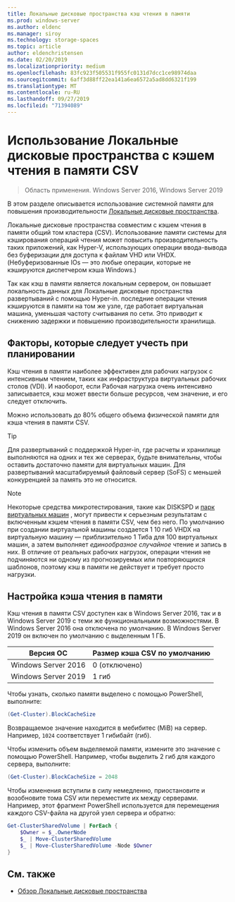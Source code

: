 ```yaml
---
title: Локальные дисковые пространства кэш чтения в памяти
ms.prod: windows-server
ms.author: eldenc
ms.manager: siroy
ms.technology: storage-spaces
ms.topic: article
author: eldenchristensen
ms.date: 02/20/2019
ms.localizationpriority: medium
ms.openlocfilehash: 83fc923f505531f955fc0131d7dcc1ce98974daa
ms.sourcegitcommit: 6aff3d88ff22ea141a6ea6572a5ad8dd6321f199
ms.translationtype: MT
ms.contentlocale: ru-RU
ms.lasthandoff: 09/27/2019
ms.locfileid: "71394089"
---
```

# <a name="using-storage-spaces-direct-with-the-csv-in-memory-read-cache"></a>Использование Локальные дисковые пространства с кэшем чтения в памяти CSV
> Область применения. Windows Server 2016, Windows Server 2019

В этом разделе описывается использование системной памяти для повышения производительности [Локальные дисковые пространства](storage-spaces-direct-overview.md).

Локальные дисковые пространства совместим с кэшем чтения в памяти общий том кластера (CSV). Использование памяти системы для кэширования операций чтения может повысить производительность таких приложений, как Hyper-V, использующих операции ввода-вывода без буферизации для доступа к файлам VHD или VHDX. (Небуферизованные IOs — это любые операции, которые не кэшируются диспетчером кэша Windows.)

Так как кэш в памяти является локальным сервером, он повышает локальность данных для Локальные дисковые пространства развертываний с помощью Hyper-in. последние операции чтения кэшируются в памяти на том же узле, где работает виртуальная машина, уменьшая частоту считывания по сети. Это приводит к снижению задержки и повышению производительности хранилища.

## <a name="planning-considerations"></a>Факторы, которые следует учесть при планировании

Кэш чтения в памяти наиболее эффективен для рабочих нагрузок с интенсивным чтением, таких как инфраструктура виртуальных рабочих столов (VDI). И наоборот, если Рабочая нагрузка очень интенсивно записывается, кэш может ввести больше ресурсов, чем значение, и его следует отключить.

Можно использовать до 80% общего объема физической памяти для кэша чтения в памяти CSV.

  > [!TIP]
  > Для развертываний с поддержкой Hyper-in, где расчеты и хранилище выполняются на одних и тех же серверах, будьте внимательны, чтобы оставить достаточно памяти для виртуальных машин. Для развертываний масштабируемый файловый сервер (SoFS) с меньшей конкуренцией за память это не относится.

  > [!NOTE]
  > Некоторые средства микротестирования, такие как DISKSPD и [парк виртуальных машин](https://github.com/Microsoft/diskspd/tree/master/Frameworks/VMFleet) , могут привести к серьезным результатам с включенным кэшем чтения в памяти CSV, чем без него. По умолчанию при создании виртуальной машины создается 1 10 гиб VHDX на виртуальную машину — приблизительно 1 Тиба для 100 виртуальных машин, а затем выполняет *единообразное случайное* чтение и запись в них. В отличие от реальных рабочих нагрузок, операции чтения не подчиняются ни одному из прогнозируемых или повторяющихся шаблонов, поэтому кэш в памяти не действует и требует просто нагрузки.

## <a name="configuring-the-in-memory-read-cache"></a>Настройка кэша чтения в памяти

Кэш чтения в памяти CSV доступен как в Windows Server 2016, так и в Windows Server 2019 с теми же функциональными возможностями. В Windows Server 2016 она отключена по умолчанию. В Windows Server 2019 он включен по умолчанию с выделенным 1 ГБ.

| Версия ОС          | Размер кэша CSV по умолчанию |
|---------------------|------------------------|
| Windows Server 2016 | 0 (отключено)           |
| Windows Server 2019 | 1 гиб                   |

Чтобы узнать, сколько памяти выделено с помощью PowerShell, выполните:

```PowerShell
(Get-Cluster).BlockCacheSize
```

Возвращаемое значение находится в мебибитес (MiB) на сервер. Например, `1024` соответствует 1 гибибайт (гиб).

Чтобы изменить объем выделяемой памяти, измените это значение с помощью PowerShell. Например, чтобы выделить 2 гиб для каждого сервера, выполните:

```PowerShell
(Get-Cluster).BlockCacheSize = 2048
```

Чтобы изменения вступили в силу немедленно, приостановите и возобновите тома CSV или переместите их между серверами. Например, этот фрагмент PowerShell используется для перемещения каждого CSV-файла на другой узел сервера и обратно:

```PowerShell
Get-ClusterSharedVolume | ForEach {
    $Owner = $_.OwnerNode
    $_ | Move-ClusterSharedVolume
    $_ | Move-ClusterSharedVolume -Node $Owner
}
```

## <a name="see-also"></a>См. также

- [Обзор Локальные дисковые пространства](storage-spaces-direct-overview.md)
